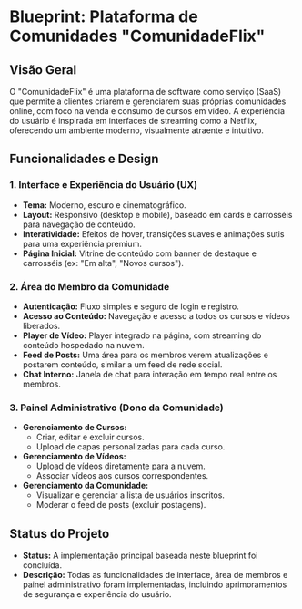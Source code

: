 # Blueprint: Plataforma de Comunidades "ComunidadeFlix"

## Visão Geral

O "ComunidadeFlix" é uma plataforma de software como serviço (SaaS) que permite a clientes criarem e gerenciarem suas próprias comunidades online, com foco na venda e consumo de cursos em vídeo. A experiência do usuário é inspirada em interfaces de streaming como a Netflix, oferecendo um ambiente moderno, visualmente atraente e intuitivo.

## Funcionalidades e Design

### 1. Interface e Experiência do Usuário (UX)
- **Tema:** Moderno, escuro e cinematográfico.
- **Layout:** Responsivo (desktop e mobile), baseado em cards e carrosséis para navegação de conteúdo.
- **Interatividade:** Efeitos de hover, transições suaves e animações sutis para uma experiência premium.
- **Página Inicial:** Vitrine de conteúdo com banner de destaque e carrosséis (ex: "Em alta", "Novos cursos").

### 2. Área do Membro da Comunidade
- **Autenticação:** Fluxo simples e seguro de login e registro.
- **Acesso ao Conteúdo:** Navegação e acesso a todos os cursos e vídeos liberados.
- **Player de Vídeo:** Player integrado na página, com streaming do conteúdo hospedado na nuvem.
- **Feed de Posts:** Uma área para os membros verem atualizações e postarem conteúdo, similar a um feed de rede social.
- **Chat Interno:** Janela de chat para interação em tempo real entre os membros.

### 3. Painel Administrativo (Dono da Comunidade)
- **Gerenciamento de Cursos:**
    - Criar, editar e excluir cursos.
    - Upload de capas personalizadas para cada curso.
- **Gerenciamento de Vídeos:**
    - Upload de vídeos diretamente para a nuvem.
    - Associar vídeos aos cursos correspondentes.
- **Gerenciamento da Comunidade:**
    - Visualizar e gerenciar a lista de usuários inscritos.
    - Moderar o feed de posts (excluir postagens).

## Status do Projeto

- **Status:** A implementação principal baseada neste blueprint foi concluída.
- **Descrição:** Todas as funcionalidades de interface, área de membros e painel administrativo foram implementadas, incluindo aprimoramentos de segurança e experiência do usuário.
